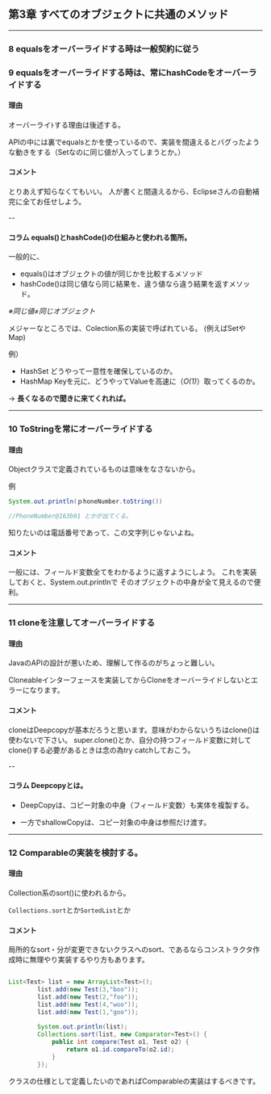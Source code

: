 
## 第3章 すべてのオブジェクトに共通のメソッド


---

### 8 equalsをオーバーライドする時は一般契約に従う
### 9 equalsをオーバーライドする時は、常にhashCodeをオーバーライドする

#### 理由
オーバーライﾄする理由は後述する。

APIの中には裏でequalsとかを使っているので、実装を間違えるとバグったような動きをする（Setなのに同じ値が入ってしまうとか。）

#### コメント
とりあえず知らなくてもいい。
人が書くと間違えるから、Eclipseさんの自動補完に全てお任せしよう。

--

#### コラム equals()とhashCode()の仕組みと使われる箇所。

一般的に、

- equals()はオブジェクトの値が同じかを比較するメソッド
- hashCode()は同じ値なら同じ結果を、違う値なら違う結果を返すメソッド。

*※同じ値≠同じオブジェクト*

メジャーなところでは、Colection系の実装で呼ばれている。
(例えばSetやMap)

例）

- HashSet どうやって一意性を確保しているのか。
- HashMap Keyを元に、どうやってValueを高速に（*O(1)*）取ってくるのか。

-> **長くなるので聞きに来てくれれば。**

---

### 10 ToStringを常にオーバーライドする

#### 理由
Objectクラスで定義されているものは意味をなさないから。

例

```java
System.out.println(ｐhoneNumber.toString())

//PhoneNumber@163b91 とかが出てくる。

```

知りたいのは電話番号であって、この文字列じゃないよね。

#### コメント
一般には、フィールド変数全てをわかるように返すようにしよう。
これを実装しておくと、System.out.printlnで
そのオブジェクトの中身が全て見えるので便利。

---

### 11 cloneを注意してオーバーライドする

#### 理由
JavaのAPIの設計が悪いため、理解して作るのがちょっと難しい。

Cloneableインターフェースを実装してからCloneをオーバーライドしないとエラーになります。

#### コメント
cloneはDeepcopyが基本だろうと思います。意味がわからないうちはclone()は使わないで下さい。
super.clone()とか、自分の持つフィールド変数に対してclone()する必要があるときは念の為try catchしておこう。

--

#### コラム Deepcopyとは。

- DeepCopyは、コピー対象の中身（フィールド変数）も実体を複製する。

- 一方でshallowCopyは、コピー対象の中身は参照だけ渡す。


---


### 12 Comparableの実装を検討する。

#### 理由
Collection系のsort()に使われるから。

`Collections.sort`とか`SortedList`とか

#### コメント
局所的なsort・分が変更できないクラスへのsort、であるならコンストラクタ作成時に無理やり実装するやり方もあります。

```java

List<Test> list = new ArrayList<Test>();
		list.add(new Test(3,"boo"));
		list.add(new Test(2,"foo"));
		list.add(new Test(4,"woo"));
		list.add(new Test(1,"goo"));
		
		System.out.println(list);
		Collections.sort(list, new Comparator<Test>() {
			public int compare(Test o1, Test o2) {
				return o1.id.compareTo(o2.id);
			}
		});

```

クラスの仕様として定義したいのであればComparableの実装はするべきです。
